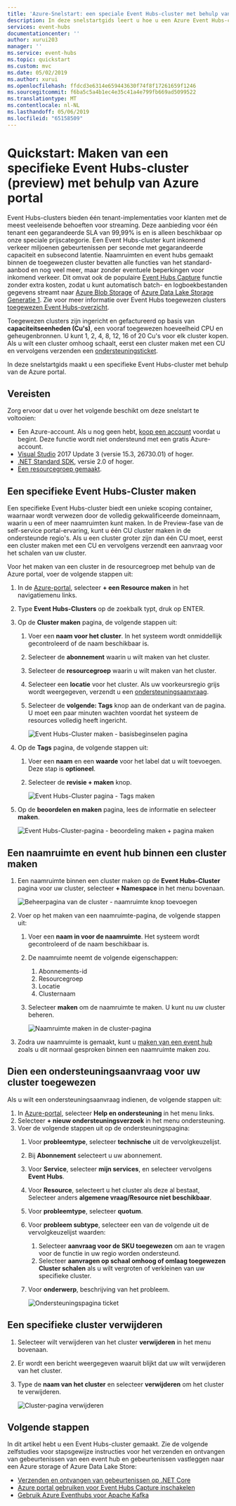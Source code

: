 ```yaml
---
title: 'Azure-Snelstart: een speciale Event Hubs-cluster met behulp van de Azure portal maken | Microsoft Docs'
description: In deze snelstartgids leert u hoe u een Azure Event Hubs-cluster met behulp van Azure portal maakt.
services: event-hubs
documentationcenter: ''
author: xurui203
manager: ''
ms.service: event-hubs
ms.topic: quickstart
ms.custom: mvc
ms.date: 05/02/2019
ms.author: xurui
ms.openlocfilehash: ffdcd3e6314e659443630f74f8f17261659f1246
ms.sourcegitcommit: f6ba5c5a4b1ec4e35c41a4e799fb669ad5099522
ms.translationtype: MT
ms.contentlocale: nl-NL
ms.lasthandoff: 05/06/2019
ms.locfileid: "65158509"
---
```

# <a name="quickstart-create-a-dedicated-event-hubs-cluster-preview-using-azure-portal"></a>Quickstart: Maken van een specifieke Event Hubs-cluster (preview) met behulp van Azure portal 
Event Hubs-clusters bieden één tenant-implementaties voor klanten met de meest veeleisende behoeften voor streaming. Deze aanbieding voor één tenant een gegarandeerde SLA van 99,99% is en is alleen beschikbaar op onze speciale prijscategorie. Een Event Hubs-cluster kunt inkomend verkeer miljoenen gebeurtenissen per seconde met gegarandeerde capaciteit en subsecond latentie. Naamruimten en event hubs gemaakt binnen de toegewezen cluster bevatten alle functies van het standard-aanbod en nog veel meer, maar zonder eventuele beperkingen voor inkomend verkeer. Dit omvat ook de populaire [Event Hubs Capture](event-hubs-capture-overview.md) functie zonder extra kosten, zodat u kunt automatisch batch- en logboekbestanden gegevens streamt naar [Azure Blob Storage](../storage/blobs/storage-blobs-introduction.md) of [Azure Data Lake Storage Generatie 1](../data-lake-store/data-lake-store-overview.md). Zie voor meer informatie over Event Hubs toegewezen clusters [toegewezen Event Hubs-overzicht](event-hubs-dedicated-overview.md).

Toegewezen clusters zijn ingericht en gefactureerd op basis van **capaciteitseenheden (Cu's)**, een vooraf toegewezen hoeveelheid CPU en geheugenbronnen. U kunt 1, 2, 4, 8, 12, 16 of 20 Cu's voor elk cluster kopen. Als u wilt een cluster omhoog schaalt, eerst een cluster maken met een CU en vervolgens verzenden een [ondersteuningsticket](#submit-a-support-request-for-your-dedicated-cluster). 

In deze snelstartgids maakt u een specifieke Event Hubs-cluster met behulp van de Azure portal.

## <a name="prerequisites"></a>Vereisten
Zorg ervoor dat u over het volgende beschikt om deze snelstart te voltooien:

- Een Azure-account. Als u nog geen hebt, [koop een account](https://azure.microsoft.com/pricing/purchase-options/pay-as-you-go/) voordat u begint. Deze functie wordt niet ondersteund met een gratis Azure-account. 
- [Visual Studio](https://visualstudio.microsoft.com/vs/) 2017 Update 3 (versie 15.3, 26730.01) of hoger.
- [.NET Standard SDK](https://dotnet.microsoft.com/download), versie 2.0 of hoger.
- [Een resourcegroep gemaakt](../event-hubs/event-hubs-create.md#create-a-resource-group).

## <a name="create-an-event-hubs-dedicated-cluster"></a>Een specifieke Event Hubs-Cluster maken
Een specifieke Event Hubs-cluster biedt een unieke scoping container, waarnaar wordt verwezen door de volledig gekwalificeerde domeinnaam, waarin u een of meer naamruimten kunt maken. In de Preview-fase van de self-service portal-ervaring, kunt u één CU cluster maken in de ondersteunde regio's. Als u een cluster groter zijn dan één CU moet, eerst een cluster maken met een CU en vervolgens verzendt een aanvraag voor het schalen van uw cluster. 

Voor het maken van een cluster in de resourcegroep met behulp van de Azure portal, voer de volgende stappen uit:

1. In de [Azure-portal](https://portal.azure.com), selecteer **+ een Resource maken** in het navigatiemenu links.
2. Type **Event Hubs-Clusters** op de zoekbalk typt, druk op ENTER.
3. Op de **Cluster maken** pagina, de volgende stappen uit:
    1. Voer een **naam voor het cluster**. In het systeem wordt onmiddellijk gecontroleerd of de naam beschikbaar is.
    2. Selecteer de **abonnement** waarin u wilt maken van het cluster.
    3. Selecteer de **resourcegroep** waarin u wilt maken van het cluster.
    4. Selecteer een **locatie** voor het cluster. Als uw voorkeursregio grijs wordt weergegeven, verzendt u een [ondersteuningsaanvraag](#submit-a-support-request-for-your-dedicated-cluster).
    5. Selecteer de **volgende: Tags** knop aan de onderkant van de pagina. U moet een paar minuten wachten voordat het systeem de resources volledig heeft ingericht.

        ![Event Hubs-Cluster maken - basisbeginselen pagina](./media/event-hubs-dedicated-cluster-create-portal/create-event-hubs-clusters-basics-page.png)
4. Op de **Tags** pagina, de volgende stappen uit:
    1. Voer een **naam** en een **waarde** voor het label dat u wilt toevoegen. Deze stap is **optioneel**.  
    2. Selecteer de **revisie + maken** knop.

        ![Event Hubs-Cluster pagina - Tags maken](./media/event-hubs-dedicated-cluster-create-portal/create-event-hubs-clusters-tags-page.png)
5. Op de **beoordelen en maken** pagina, lees de informatie en selecteer **maken**. 

    ![Event Hubs-Cluster-pagina - beoordeling maken + pagina maken](./media/event-hubs-dedicated-cluster-create-portal/create-event-hubs-clusters-review-create-page.png)

## <a name="create-a-namespace-and-event-hub-within-a-cluster"></a>Een naamruimte en event hub binnen een cluster maken

1. Een naamruimte binnen een cluster maken op de **Event Hubs-Cluster** pagina voor uw cluster, selecteer **+ Namespace** in het menu bovenaan.

    ![Beheerpagina van de cluster - naamruimte knop toevoegen](./media/event-hubs-dedicated-cluster-create-portal/cluster-management-page-add-namespace-button.png)
2. Voer op het maken van een naamruimte-pagina, de volgende stappen uit:
    1. Voer een **naam in voor de naamruimte**.  Het systeem wordt gecontroleerd of de naam beschikbaar is.
    2. De naamruimte neemt de volgende eigenschappen:
        1. Abonnements-id
        2. Resourcegroep
        3. Locatie
        4. Clusternaam
    3. Selecteer **maken** om de naamruimte te maken. U kunt nu uw cluster beheren.  

        ![Naamruimte maken in de cluster-pagina](./media/event-hubs-dedicated-cluster-create-portal/create-namespace-cluster-page.png)
3. Zodra uw naamruimte is gemaakt, kunt u [maken van een event hub](event-hubs-create.md#create-an-event-hub) zoals u dit normaal gesproken binnen een naamruimte maken zou. 


## <a name="submit-a-support-request-for-your-dedicated-cluster"></a>Dien een ondersteuningsaanvraag voor uw cluster toegewezen

Als u wilt een ondersteuningsaanvraag indienen, de volgende stappen uit:

1. In [Azure-portal](https://portal.azure.com), selecteer **Help en ondersteuning** in het menu links.
2. Selecteer **+ nieuw ondersteuningsverzoek** in het menu ondersteuning.
3. Voer de volgende stappen uit op de ondersteuningspagina:
    1. Voor **probleemtype**, selecteer **technische** uit de vervolgkeuzelijst.
    2. Bij **Abonnement** selecteert u uw abonnement.
    3. Voor **Service**, selecteer **mijn services**, en selecteer vervolgens **Event Hubs**.
    4. Voor **Resource**, selecteert u het cluster als deze al bestaat, Selecteer anders **algemene vraag/Resource niet beschikbaar**.
    5. Voor **probleemtype**, selecteer **quotum**.
    6. Voor **probleem subtype**, selecteer een van de volgende uit de vervolgkeuzelijst waarden:
        1. Selecteer **aanvraag voor de SKU toegewezen** om aan te vragen voor de functie in uw regio worden ondersteund.
        2. Selecteer **aanvragen op schaal omhoog of omlaag toegewezen Cluster schalen** als u wilt vergroten of verkleinen van uw specifieke cluster. 
    7. Voor **onderwerp**, beschrijving van het probleem.

        ![Ondersteuningspagina ticket](./media/event-hubs-dedicated-cluster-create-portal/support-ticket.png)

 ## <a name="delete-a-dedicated-cluster"></a>Een specifieke cluster verwijderen
1. Selecteer wilt verwijderen van het cluster **verwijderen** in het menu bovenaan.
2. Er wordt een bericht weergegeven waaruit blijkt dat uw wilt verwijderen van het cluster.
3. Type de **naam van het cluster** en selecteer **verwijderen** om het cluster te verwijderen.

    ![Cluster-pagina verwijderen](./media/event-hubs-dedicated-cluster-create-portal/delete-cluster-page.png)


## <a name="next-steps"></a>Volgende stappen
In dit artikel hebt u een Event Hubs-cluster gemaakt. Zie de volgende zelfstudies voor stapsgewijze instructies voor het verzenden en ontvangen van gebeurtenissen van een event hub en gebeurtenissen vastleggen naar een Azure storage of Azure Data Lake Store:

- [Verzenden en ontvangen van gebeurtenissen op .NET Core](event-hubs-dotnet-standard-getstarted-send.md)
- [Azure portal gebruiken voor Event Hubs Capture inschakelen](event-hubs-capture-enable-through-portal.md)
- [Gebruik Azure Eventhubs voor Apache Kafka](event-hubs-for-kafka-ecosystem-overview.md)
